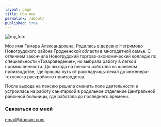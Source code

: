 ```yaml
---
layout: page
title: Обо мне
permalink: /about/
published: true
---
```


![my_foto]({{site.baseurl}}/https://geron-care.github.io/about.jpg)

Мое имя Тамара Александровна. Родилась в деревне Негримово Новогрудского района Гродненской области в многодетной семье. С отличием закончила Новогрудский торгово-экономический колледж по специальности «Товароведение», но выбрала работу в легкой промышленности. До выхода на пенсию работала на швейном производстве, где прошла путь от раскладчицы лекал до инженера-технолога раскройного производства.

После выхода на пенсию решила сменить поле деятельности и устроилась на работу санитаркой в родильное отделение Центральной районной больницы, где работала до последнего времени.

### Связаться со мной

[email@domain.com](mailto:email@domain.com)
